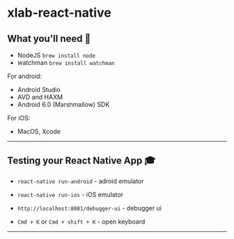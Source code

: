 # xlab-react-native

## What you'll need :school_satchel:

- NodeJS `brew install node`
- watchman `brew install watchman`

For android:

- Android Studio
- AVD and HAXM
- Android 6.0 (Marshmallow) SDK

For iOS:

- MacOS, Xcode

***

## Testing your React Native App :mortar_board:

- `react-native run-android` - adroid emulator
- `react-native run-ios` - iOS emulator

- `http://localhost:8081/debugger-ui` - debugger ui
- `Cmd + K` or `Cmd + shift + K` - open keyboard

***

